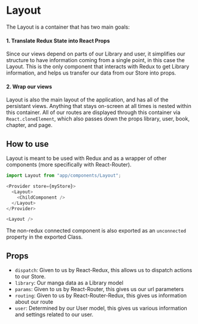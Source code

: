 Layout
======
The Layout is a container that has two main goals:

#### 1. Translate Redux State into React Props
Since our views depend on parts of our Library and user, it simplifies our structure to have information coming from a single point, in this case the Layout. This is the only component that interacts with Redux to get Library information, and helps us transfer our data from our Store into props.

#### 2. Wrap our views
Layout is also the main layout of the application, and has all of the persistant views. Anything that stays on-screen at all times is nested within this container.  All of our routes are displayed through this container via `React.cloneElement`, which also passes down the props library, user, book, chapter, and page.

How to use
----------
Layout is meant to be used with Redux and as a wrapper of other components (more specifically with React-Router).

```js
import Layout from "app/components/Layout";

<Provider store={myStore}>
  <Layout>
    <ChildComponent />
  </Layout>
</Provider>
```

```js
<Layout />
```

The non-redux connected component is also exported as an `unconnected` property in the exported Class.

Props
------
* `dispatch`: Given to us by React-Redux, this allows us to dispatch actions to our Store.
* `library`: Our manga data as a Library model
* `params`: Given to us by React-Router, this gives us our url parameters
* `routing`: Given to us by React-Router-Redux, this gives us information about our route
* `user`: Determined by our User model, this gives us various information and settings related to our user.
